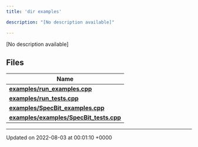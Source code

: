 ```yaml
---
title: 'dir examples'

description: "[No description available]"

---
```







[No description available]

## Files

| Name           |
| -------------- |
| **[examples/run_examples.cpp](/documentation/code/colliderbit_development/files/run__examples_8cpp/#file-run-examples.cpp)**  |
| **[examples/run_tests.cpp](/documentation/code/colliderbit_development/files/run__tests_8cpp/#file-run-tests.cpp)**  |
| **[examples/SpecBit_examples.cpp](/documentation/code/colliderbit_development/files/specbit__examples_8cpp/#file-specbit-examples.cpp)**  |
| **[examples/examples/SpecBit_tests.cpp](/documentation/code/colliderbit_development/files/examples_2specbit__tests_8cpp/#file-examples/specbit-tests.cpp)**  |






-------------------------------

Updated on 2022-08-03 at 00:01:10 +0000

